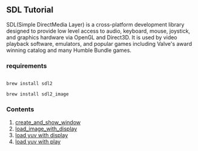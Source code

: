 ## SDL Tutorial

SDL(Simple DirectMedia Layer) is a cross-platform development library designed to provide low level access to audio,
keyboard, mouse, joystick, and graphics hardware via OpenGL and Direct3D. It is used by video playback software, 
emulators, and popular games including Valve's award winning catalog and many Humble Bundle games.

### requirements
```shell

brew install sdl2

brew install sdl2_image

```

### Contents

1. [create_and_show_window](./src/create_and_show_window)
2. [load_image_with_display](./src/load_image_with_display)
3. [load yuv with display](./src/load_yuv_with_display)
4. [load yuv with play](./src/load_yuv_with_play)



